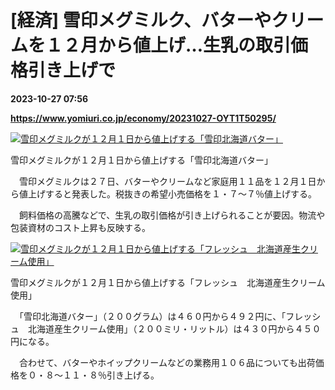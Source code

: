 # [経済] 雪印メグミルク、バターやクリームを１２月から値上げ…生乳の取引価格引き上げで

**2023-10-27 07:56**

**https://www.yomiuri.co.jp/economy/20231027-OYT1T50295/**

[![雪印メグミルクが１２月１日から値上げする「雪印北海道バター」](https://www.yomiuri.co.jp/media/2023/10/20231027-OYT1I50135-1.jpg)](https://www.yomiuri.co.jp/pluralphoto/20231027-OYT1I50135/)

雪印メグミルクが１２月１日から値上げする「雪印北海道バター」

　雪印メグミルクは２７日、バターやクリームなど家庭用１１品を１２月１日から値上げすると発表した。税抜きの希望小売価格を１・７～７％値上げする。

　飼料価格の高騰などで、生乳の取引価格が引き上げられることが要因。物流や包装資材のコスト上昇も反映する。

[![雪印メグミルクが１２月１日から値上げする「フレッシュ　北海道産生クリーム使用」](https://www.yomiuri.co.jp/media/2023/10/20231027-OYT1I50136-1.jpg)](https://www.yomiuri.co.jp/pluralphoto/20231027-OYT1I50136/)

雪印メグミルクが１２月１日から値上げする「フレッシュ　北海道産生クリーム使用」

　「雪印北海道バター」（２００グラム）は４６０円から４９２円に、「フレッシュ　北海道産生クリーム使用」（２００ミリ・リットル）は４３０円から４５０円になる。

　合わせて、バターやホイップクリームなどの業務用１０６品についても出荷価格を０・８～１１・８％引き上げる。